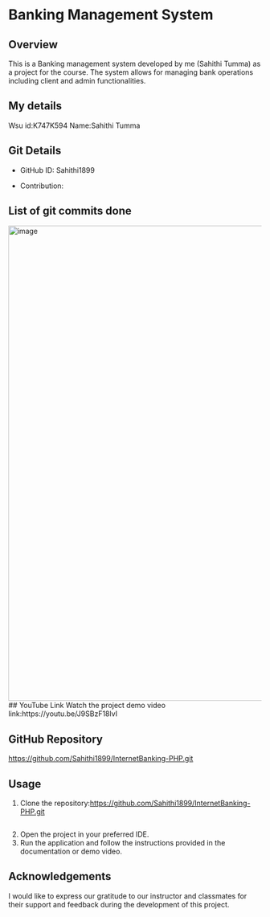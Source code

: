 # Banking Management System

## Overview
This is a Banking management system developed by me (Sahithi Tumma) as a project for the course. The system allows for managing bank operations including client and admin functionalities.

## My details
Wsu id:K747K594
Name:Sahithi Tumma
## Git Details
- GitHub ID: Sahithi1899

- Contribution:
## List of git commits done
<img width="946" alt="image" src="https://github.com/Sahithi1899/InternetBanking-PHP/assets/173850754/1e6bfae2-4a21-475b-be42-1746b1f7c441">
## YouTube Link
Watch the project demo video link:https://youtu.be/J9SBzF18lvI

## GitHub Repository
https://github.com/Sahithi1899/InternetBanking-PHP.git

## Usage
1. Clone the repository:https://github.com/Sahithi1899/InternetBanking-PHP.git
    ```
   
    ```
2. Open the project in your preferred IDE.
3. Run the application and follow the instructions provided in the documentation or demo video.



## Acknowledgements
I would like to express our gratitude to our instructor and classmates for their support and feedback during the development of this project.
